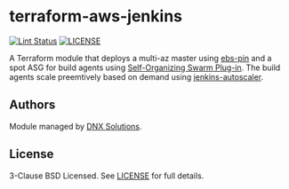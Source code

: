 # terraform-aws-jenkins

[![Lint Status](https://github.com/DNXLabs/terraform-aws-jenkins/workflows/Lint/badge.svg)](https://github.com/DNXLabs/terraform-aws-jenkins/actions)
[![LICENSE](https://img.shields.io/github/license/DNXLabs/terraform-aws-jenkins)](https://github.com/DNXLabs/terraform-aws-jenkins/blob/master/LICENSE)

A Terraform module that deploys a multi-az master using [ebs-pin][] and a spot ASG for build agents using [Self-Organizing Swarm Plug-in][]. The build agents scale preemtively based on demand using [jenkins-autoscaler][].

[ebs-pin]: https://github.com/aarongorka/ebs-pin
[Self-Organizing Swarm Plug-in]: https://wiki.jenkins.io/display/JENKINS/Swarm+Plugin
[jenkins-autoscaler]: https://github.com/aarongorka/docker-jenkins-autoscaler

<!--- BEGIN_TF_DOCS --->

<!--- END_TF_DOCS --->

## Authors

Module managed by [DNX Solutions](https://github.com/DNXLabs).

## License

3-Clause BSD Licensed. See [LICENSE](https://github.com/DNXLabs/terraform-aws-jenkins/blob/master/LICENSE) for full details.